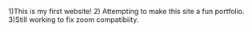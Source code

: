 1)This is my first website!
2) Attempting to make this site a fun portfolio.
3)Still working to fix zoom compatibiity.

